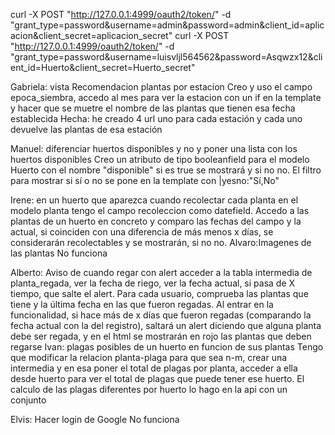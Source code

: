 curl -X POST "http://127.0.0.1:4999/oauth2/token/" -d "grant_type=password&username=admin&password=admin&client_id=aplicacion&client_secret=aplicacion_secret"
curl -X POST "http://127.0.0.1:4999/oauth2/token/" -d "grant_type=password&username=luisvljl564562&password=Asqwzx12&client_id=Huerto&client_secret=Huerto_secret"

Gabriela: vista Recomendacion plantas por estacion
    Creo y uso el campo epoca_siembra, accedo al mes para ver la estacion con un if en la template y hacer que se muetre el nombre de las plantas que tienen esa fecha establecida
    Hecha: he creado 4 url uno para cada estación y cada uno devuelve las plantas de esa estación


Manuel: diferenciar  huertos disponibles y no y poner una lista con los huertos disponibles
    Creo un atributo de tipo booleanfield para el modelo Huerto con el nombre "disponible" si es true se mostrará y si no no. El filtro para mostrar si sí o no se pone en la template con |yesno:"Sí,No"


Irene: en un huerto que aparezca cuando recolectar cada planta
    en el modelo planta tengo el campo recoleccion como datefield. Accedo a las plantas de un huerto en concreto y comparo las fechas del campo y la actual, si coinciden con una diferencia de más menos x días, se considerarán recolectables y se mostrarán, si no no.
Alvaro:Imagenes de las plantas 
    No funciona

Alberto: Aviso de cuando regar con alert
    acceder a la tabla intermedia de planta_regada, ver la fecha de riego, ver la fecha actual, si pasa de X tiempo, que salte el alert. 
    Para cada usuario, comprueba las plantas que tiene y la última fecha en las que fueron regadas. Al entrar en la funcionalidad, si hace más de x días que fueron regadas (comparando la fecha actual con la del registro), saltará un alert diciendo que alguna planta debe ser regada, y en el html se mostrarán en rojo las plantas que deben regarse
Ivan: plagas posibles de un huerto en funcion de sus plantas
    Tengo que modificar la relacion planta-plaga para que sea n-m, crear una intermedia y en esa poner el total de plagas por planta, acceder a ella desde huerto para ver el total de plagas que puede tener ese huerto. El calculo de las plagas diferentes por huerto lo hago en la api con un conjunto 

Elvis: Hacer login de Google
No funciona





